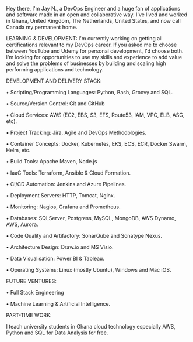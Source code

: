 Hey there, I'm Jay N., a DevOps Engineer and a huge fan of applications and software made in an open and collaborative way.
I've lived and worked in Ghana, United Kingdom, The Netherlands, United States, and now call Canada my permanent home. 

LEARNING & DEVELOPMENT: 
I'm currently working on getting all certifications relevant to my DevOps career. If you asked me to choose between YouTube and Udemy for personal development, I'd choose both. 
I'm looking for opportunities to use my skills and experience to add value and solve the problems of businesses by building and scaling high performing applications and technology. 

DEVELOPMENT AND DELIVERY STACK: 

•	Scripting/Programming Languages: Python, Bash, Groovy and SQL. 

•	Source/Version Control: Git and GitHub

•	Cloud Services: AWS (EC2, EBS, S3, EFS, Route53, IAM, VPC, ELB, ASG, etc).

•	Project Tracking: Jira, Agile and DevOps Methodologies. 

•	Container Concepts: Docker, Kubernetes, EKS, ECS, ECR, Docker Swarm, Helm, etc. 

•	Build Tools: Apache Maven, Node.js

•	IaaC Tools: Terraform, Ansible & Cloud Formation.

•	CI/CD Automation: Jenkins and Azure Pipelines. 

•	Deployment Servers: HTTP, Tomcat, Nginx. 

•	Monitoring: Nagios, Grafana and Prometheus. 

•	Databases: SQLServer, Postgress, MySQL, MongoDB, AWS Dynamo, AWS, Aurora. 

•	Code Quality and Artifactory: SonarQube and Sonatype Nexus.

•	Architecture Design: Draw.io and MS Visio.

•	Data Visualisation: Power BI & Tableau.

•	Operating Systems: Linux (mostly Ubuntu), Windows and Mac iOS.

FUTURE VENTURES: 

•	Full Stack Engineering

•	Machine Learning & Artificial Intelligence. 

PART-TIME WORK: 

I teach university students in Ghana cloud technology especially AWS, Python and SQL for Data Analysis for free. 
